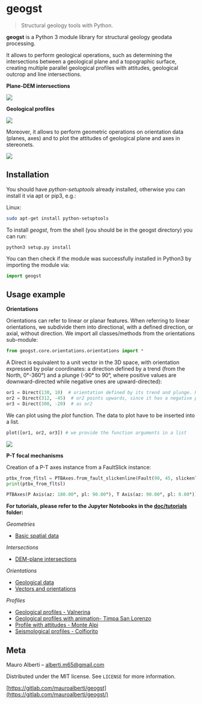 # geogst
> Structural geology tools with Python.

**geogst** is a Python 3 module library for structural geology geodata processing. 

It allows to perform geological operations, such as determining the intersections
between a geological plane and a topographic surface, creating multiple parallel
geological profiles with attitudes, geological outcrop and line intersections.

**Plane-DEM intersections**

![](ims/plane_dem_intersection.png)

**Geological profiles**

![](ims/timpa_san_lorenzo_profiles.png)

Moreover, it allows to perform geometric operations on orientation data (planes, axes) and to
plot the attitudes of geological plane and axes in stereonets.

![](ims/stereonet.png)

## Installation

You should have *python-setuptools* already installed, otherwise you can install it via apt or pip3, e.g.:

Linux:

```sh
sudo apt-get install python-setuptools
```

To install *geogst*, from the shell (you should be in the geogst directory) you can run:
```
python3 setup.py install
```
You can then check if the module was successfully installed in Python3 by importing the module via:
```python
import geogst
```

## Usage example

**Orientations**

Orientations can refer to linear or planar features. When referring to linear orientations, we subdivide them into directional, with a defined direction, or axial, without direction. 
We import all classes/methods from the orientations sub-module:

```python
from geogst.core.orientations.orientations import *
```
A Direct is equivalent to a unit vector in the 3D space, with orientation expressed by polar coordinates: a direction defined by a trend (from the North, 0°-360°) and a plunge (-90° to 90°, where positive values are downward-directed while negative ones are upward-directed):

```python
or1 = Direct(130, 10)  # orientation defined by its trend and plunge. Pointing downward, since positive plunge.
or2 = Direct(312, -45)  # or2 points upwards, since it has a negative plunge
or3 = Direct(300, -20)  # as or2
```

We can plot using the *plot* function. The data to plot have to be inserted into a list.

```python
plot([or1, or2, or3]) # we provide the function arguments in a list
```

![](ims/usages_stereoplot.png)


**P-T focal mechanisms**

Creation of a P-T axes instance from a FaultSlick instance:

```python
ptbx_from_fltsl = PTBAxes.from_fault_slickenline(Fault(90, 45, slickenlines=[Slickenline(90, 45)]))
print(ptbx_from_fltsl)

PTBAxes(P Axis(az: 180.00°, pl: 90.00°), T Axis(az: 90.00°, pl: 0.00°))
```

**For tutorials, please refer to the Jupyter Notebooks in the [doc/tutorials][tutorials] folder:**

_Geometries_

* [Basic spatial data][basic-spatial-data]

_Intersections_

* [DEM-plane intersections][dem-plane-intersections]

_Orientations_

* [Geological data][geological-data]
* [Vectors and orientations][vectors-and-orientations]

_Profiles_

* [Geological profiles - Valnerina][geological-profiles-valnerina]
* [Geological profiles with animation- Timpa San Lorenzo][geological-profiles-with-animation-timpa-san-lorenzo]
* [Profile with attitudes - Monte Alpi][profile-with-attitudes-monte-alpi]
* [Seismological profiles - Colfiorito][seismological-profiles-colfiorito]

## Meta

Mauro Alberti – alberti.m65@gmail.com

Distributed under the MIT license. See ``LICENSE`` for more information.

[https://gitlab.com/mauroalberti/geogst](https://gitlab.com/mauroalberti/geogst/)

<!-- Markdown link & img dfn's -->
[npm-image]: https://img.shields.io/npm/v/datadog-metrics.svg?style=flat-square
[npm-url]: https://npmjs.org/package/datadog-metrics
[npm-downloads]: https://img.shields.io/npm/dm/datadog-metrics.svg?style=flat-square
[travis-image]: https://img.shields.io/travis/dbader/node-datadog-metrics/master.svg?style=flat-square
[travis-url]: https://travis-ci.org/dbader/node-datadog-metrics
[tutorials]: https://gitlab.com/mauroalberti/geogst/-/tree/main/doc/tutorials
[basic-spatial-data]: https://gitlab.com/mauroalberti/geogst/-/blob/main/doc/tutorials/geometries/Basic%20spatial%20data.ipynb
[dem-plane-intersections]: https://gitlab.com/mauroalberti/geogst/-/blob/main/doc/tutorials/intersections/DEM-plane%20intersections.ipynb
[geological-data]: https://gitlab.com/mauroalberti/geogst/-/blob/main/doc/tutorials/orientations/Geological%20data.ipynb
[vectors-and-orientations]: https://gitlab.com/mauroalberti/geogst/-/blob/main/doc/tutorials/orientations/Vectors%20and%20orientations.ipynb
[geological-profiles-valnerina]: https://gitlab.com/mauroalberti/geogst/-/blob/main/doc/tutorials/profiles/Geologic%20profiles%20-%20Valnerina.ipynb
[geological-profiles-with-animation-timpa-san-lorenzo]: https://gitlab.com/mauroalberti/geogst/-/blob/main/doc/tutorials/profiles/Geologic%20profiles%20with%20animation%20-%20Timpa%20San%20Lorenzo.ipynb
[profile-with-attitudes-monte-alpi]: https://gitlab.com/mauroalberti/geogst/-/blob/main/doc/tutorials/profiles/Profile%20with%20attitudes%20-%20Monte%20Alpi.ipynb
[seismological-profiles-colfiorito]: https://gitlab.com/mauroalberti/geogst/-/blob/main/doc/tutorials/profiles/Seismological%20profiles%20-%20Colfiorito.ipynb
